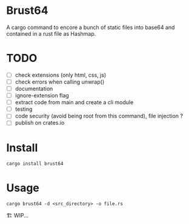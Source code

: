 # Brust64

A cargo command to encore a bunch of static files into base64 and contained in a rust file as Hashmap.

# TODO

- [ ] check extensions (only html, css, js)
- [ ] check errors when calling unwrap()
- [ ] documentation
- [ ] ignore-extension flag
- [ ] extract code from main and create a cli module
- [ ] testing
- [ ] code security (avoid being root from this command), file injection ?
- [ ] publish on crates.io

# Install

```
cargo install brust64
```

# Usage

```
cargo brust64 -d <src_directory> -o file.rs
```

🏗 WIP...